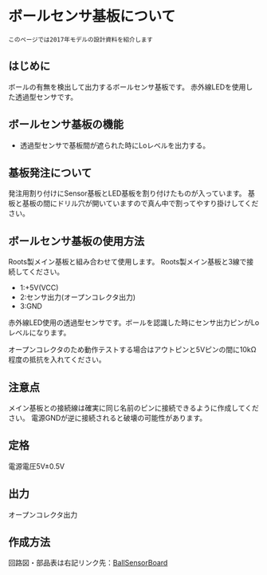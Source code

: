 # ボールセンサ基板について　　

`このページでは2017年モデルの設計資料を紹介します`

## はじめに

ボールの有無を検出して出力するボールセンサ基板です。
赤外線LEDを使用した透過型センサです。

## ボールセンサ基板の機能

* 透過型センサで基板間が遮られた時にLoレベルを出力する。

## 基板発注について

発注用割り付けにSensor基板とLED基板を割り付けたものが入っています。
基板と基板の間にドリル穴が開いていますので真ん中で割ってやすり掛けしてください。

## ボールセンサ基板の使用方法

Roots製メイン基板と組み合わせて使用します。
Roots製メイン基板と3線で接続してください。

* 1:+5V(VCC)
* 2:センサ出力(オープンコレクタ出力)
* 3:GND

赤外線LED使用の透過型センサです。ボールを認識した時にセンサ出力ピンがLoレベルになります。

オープンコレクタのため動作テストする場合はアウトピンと5Vピンの間に10kΩ程度の抵抗を入れてください。

## 注意点

メイン基板との接続線は確実に同じ名前のピンに接続できるように作成してください。
電源GNDが逆に接続されると破壊の可能性があります。

## 定格

電源電圧5V±0.5V

## 出力

オープンコレクタ出力

## 作成方法

回路図・部品表は右記リンク先：[BallSensorBoard](https://github.com/SSL-Roots/Circuit_BallSensorBoard)
